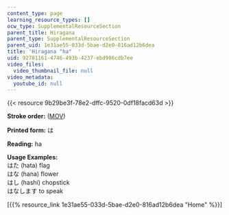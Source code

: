 ```yaml
---
content_type: page
learning_resource_types: []
ocw_type: SupplementalResourceSection
parent_title: Hiragana
parent_type: SupplementalResourceSection
parent_uid: 1e31ae55-033d-5bae-d2e0-816ad12b6dea
title: 'Hiragana "ha"  '
uid: 92781161-4746-493b-4237-ebd986cdb7ee
video_files:
  video_thumbnail_file: null
video_metadata:
  youtube_id: null
---
```


{{< resource 9b29be3f-78e2-dffc-9520-0df18facd63d >}}

**Stroke order:** ([MOV](http://www.archive.org/download/MITRES21F.01S10_HIRAGANA_CHARACTERS/0447.mov))

**Printed form:** は

**Reading:** ha

**Usage Examples:**  
はた (hata) flag  
はな (hana) flower  
はし (hashi) chopstick  
はなします to speak

  
\[{{% resource_link 1e31ae55-033d-5bae-d2e0-816ad12b6dea "Home" %}}\]